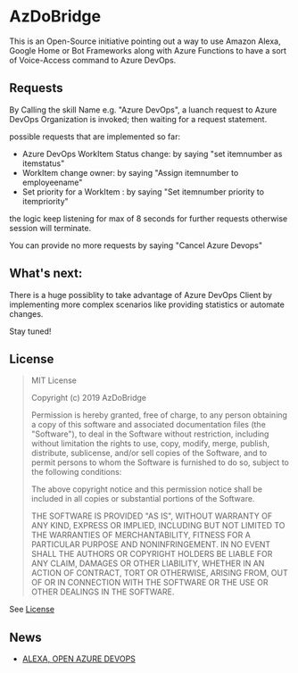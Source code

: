 ﻿# AzDoBridge

This is an Open-Source initiative pointing out a way to use Amazon Alexa, Google Home or Bot Frameworks along with Azure Functions to have a sort of Voice-Access command to Azure DevOps.

## Requests

By Calling the skill Name e.g. "Azure DevOps", a luanch request to Azure DevOps Organization is invoked; then waiting for a request statement.

possible requests that are implemented so far:

- Azure DevOps WorkItem Status change: by saying "set itemnumber as itemstatus"
- WorkItem change owner: by saying "Assign itemnumber to employeename"
- Set priority for a WorkItem : by saying "Set itemnumber priority to itempriority"

the logic keep listening for max of 8 seconds for further requests otherwise session will terminate.

You can provide no more requests by saying "Cancel Azure Devops"

## What's next:

There is a huge possiblity to take advantage of Azure DevOps Client by implementing more complex scenarios like providing statistics or automate changes.

Stay tuned!

## License 

> MIT License
> 
> Copyright (c) 2019 AzDoBridge
> 
> Permission is hereby granted, free of charge, to any person obtaining a copy
> of this software and associated documentation files (the "Software"), to deal
> in the Software without restriction, including without limitation the rights
> to use, copy, modify, merge, publish, distribute, sublicense, and/or sell
> copies of the Software, and to permit persons to whom the Software is
> furnished to do so, subject to the following conditions:
> 
> The above copyright notice and this permission notice shall be included in all
> copies or substantial portions of the Software.
> 
> THE SOFTWARE IS PROVIDED "AS IS", WITHOUT WARRANTY OF ANY KIND, EXPRESS OR
> IMPLIED, INCLUDING BUT NOT LIMITED TO THE WARRANTIES OF MERCHANTABILITY,
> FITNESS FOR A PARTICULAR PURPOSE AND NONINFRINGEMENT. IN NO EVENT SHALL THE
> AUTHORS OR COPYRIGHT HOLDERS BE LIABLE FOR ANY CLAIM, DAMAGES OR OTHER
> LIABILITY, WHETHER IN AN ACTION OF CONTRACT, TORT OR OTHERWISE, ARISING FROM,
> OUT OF OR IN CONNECTION WITH THE SOFTWARE OR THE USE OR OTHER DEALINGS IN THE
> SOFTWARE.

See [License](LICENSE)

## News

* [ALEXA, OPEN AZURE DEVOPS](https://writeabout.net/2019/01/10/alexa-open-azure-devops/)